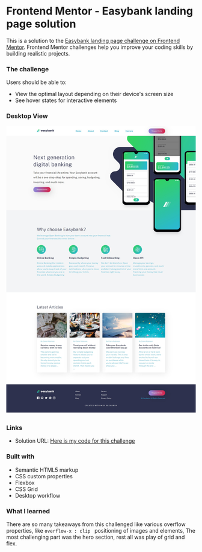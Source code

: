 # Frontend Mentor - Easybank landing page solution

This is a solution to the [Easybank landing page challenge on Frontend Mentor](https://www.frontendmentor.io/challenges/easybank-landing-page-WaUhkoDN). Frontend Mentor challenges help you improve your coding skills by building realistic projects.

### The challenge

Users should be able to:

- View the optimal layout depending on their device's screen size
- See hover states for interactive elements

### Desktop View

![](/Solution.png)

### Links

- Solution URL: [Here is my code for this challenge](https://github.com/akki251/easybank-landing-page-master)

### Built with

- Semantic HTML5 markup
- CSS custom properties
- Flexbox
- CSS Grid
- Desktop workflow

### What I learned

There are so many takeaways from this challenged like various overflow properties, like
`overflow-x : clip `
positioning of images and elements,
The most challenging part was the hero section, rest all was play of grid and flex.
